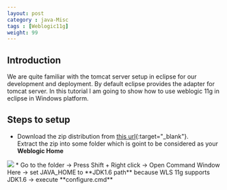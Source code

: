 ```yaml
---
layout: post
category : java-Misc
tags : [Weblogic11g]
weight: 99
---
```


## Introduction

We are quite familiar with the tomcat server setup in eclipse for our development and deployment. By default eclipse provides the adapter for tomcat server. In this tutorial I am going to show how to use weblogic 11g in eclipse in Windows platform.

## Steps to setup


 * Download the zip distribution from [this url](http://www.oracle.com/technetwork/middleware/ias/downloads/wls-main-097127.html){:target="_blank"}.  
Extract the zip into some folder which is goint to be considered as your **Weblogic Home**
<img src="https://cloud.githubusercontent.com/assets/11231867/8182282/91de0fe4-144b-11e5-8108-65a72f7147a9.png"/>
 * Go to the folder -> Press Shift + Right click -> Open Command Window Here -> set JAVA_HOME to **JDK1.6 path** because WLS 11g supports JDK1.6 -> execute **configure.cmd**
